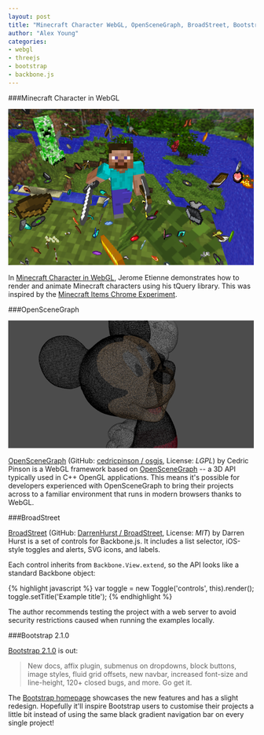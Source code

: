 ```yaml
---
layout: post
title: "Minecraft Character WebGL, OpenSceneGraph, BroadStreet, Bootstrap"
author: "Alex Young"
categories: 
- webgl
- threejs
- bootstrap
- backbone.js
---
```


###Minecraft Character in WebGL

![Minecraft Items demo](/images/posts/minecraftitems.png)

In [Minecraft Character in WebGL](http://learningthreejs.com/blog/2012/07/05/minecraft-character-in-webgl/), Jerome Etienne demonstrates how to render and animate Minecraft characters using his tQuery library.  This was inspired by the [Minecraft Items Chrome Experiment](http://djazz.mine.nu/lab/minecraft_items/).

###OpenSceneGraph

![Mickey point cloud](/images/posts/mickeypointcloud.png)

[OpenSceneGraph](http://osgjs.org/) (GitHub: [cedricpinson / osgjs](https://github.com/cedricpinson/osgjs), License: _LGPL_) by Cedric Pinson is a WebGL framework based on [OpenSceneGraph](http://www.openscenegraph.org/) -- a 3D API typically used in C++ OpenGL applications.  This means it's possible for developers experienced with OpenSceneGraph to bring their projects across to a familiar environment that runs in modern browsers thanks to WebGL.

###BroadStreet

[BroadStreet](http://darrenhurst.github.com/BroadStreet/) (GitHub: [DarrenHurst / BroadStreet](https://github.com/DarrenHurst/BroadStreet), License: _MIT_) by Darren Hurst is a set of controls for Backbone.js.  It includes a list selector, iOS-style toggles and alerts, SVG icons, and labels.

Each control inherits from `Backbone.View.extend`, so the API looks like a standard Backbone object:

{% highlight javascript %}
var toggle = new Toggle('controls', this).render();
toggle.setTitle('Example title');
{% endhighlight %}

The author recommends testing the project with a web server to avoid security restrictions caused when running the examples locally.

###Bootstrap 2.1.0

[Bootstrap 2.1.0](http://blog.getbootstrap.com/2012/08/20/bootstrap-2-1-0-released/) is out:

> New docs, affix plugin, submenus on dropdowns, block buttons, image styles, fluid grid offsets, new navbar, increased font-size and line-height, 120+ closed bugs, and more. Go get it.

The [Bootstrap homepage](http://twitter.github.com/bootstrap/) showcases the new features and has a slight redesign.  Hopefully it'll inspire Bootstrap users to customise their projects a little bit instead of using the same black gradient navigation bar on every single project!
